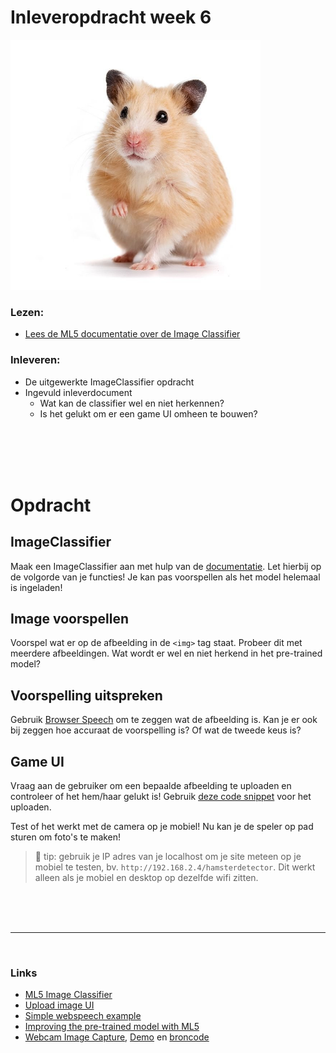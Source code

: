
# Inleveropdracht week 6

<img src="./inleveropdracht/images/hamster.jpg" width="400">

### Lezen:

 - [Lees de ML5 documentatie over de Image Classifier](https://learn.ml5js.org/#/reference/image-classifier)

### Inleveren:

- De uitgewerkte ImageClassifier opdracht
- Ingevuld inleverdocument
   - Wat kan de classifier wel en niet herkennen?
   - Is het gelukt om er een game UI omheen te bouwen?


<br>
<br>
<br>
<br>

# Opdracht

## ImageClassifier

Maak een ImageClassifier aan met hulp van de [documentatie]((https://learn.ml5js.org/#/reference/image-classifier)). Let hierbij op de volgorde van je functies! Je kan pas voorspellen als het model helemaal is ingeladen!

## Image voorspellen

Voorspel wat er op de afbeelding in de `<img>` tag staat. Probeer dit met meerdere afbeeldingen. Wat wordt er wel en niet herkend in het pre-trained model?

## Voorspelling uitspreken

Gebruik [Browser Speech](https://github.com/HR-CMGT/PRG08-2020-2021/blob/main/snippets/speech.md) om te zeggen wat de afbeelding is. Kan je er ook bij zeggen hoe accuraat de voorspelling is? Of wat de tweede keus is?

## Game UI

Vraag aan de gebruiker om een bepaalde afbeelding te uploaden en controleer of het hem/haar gelukt is! Gebruik [deze code snippet](https://github.com/HR-CMGT/PRG08-2020-2021/blob/main/snippets/uploadimage.md) voor het uploaden.

Test of het werkt met de camera op je mobiel! Nu kan je de speler op pad sturen om foto's te maken!

> 🤯 tip: gebruik je IP adres van je localhost om je site meteen op je mobiel te testen, bv. `http://192.168.2.4/hamsterdetector`. Dit werkt alleen als je mobiel en desktop op dezelfde wifi zitten.

<br>
<br>
<br>

---

<br>


### Links

- [ML5 Image Classifier](https://learn.ml5js.org/#/reference/image-classifier)
- [Upload image UI](https://github.com/HR-CMGT/PRG08-2020-2021/blob/main/snippets/uploadimage.md)
- [Simple webspeech example](https://github.com/HR-CMGT/PRG08-2020-2021/blob/main/snippets/speech.md)
- [Improving the pre-trained model with ML5](https://learn.ml5js.org/#/reference/feature-extractor)
- [Webcam Image Capture](https://developer.mozilla.org/en-US/docs/Web/API/ImageCapture), [Demo](https://simpl.info/imagecapture/) en [broncode](https://github.com/samdutton/simpl/tree/gh-pages/imagecapture)
